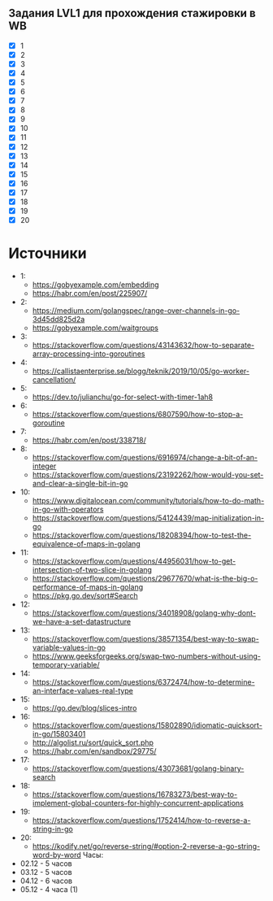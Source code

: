## Задания LVL1 для прохождения стажировки в WB
- [x] 1
- [X] 2 
- [X] 3
- [X] 4
- [X] 5
- [X] 6
- [X] 7
- [X] 8
- [X] 9
- [X] 10
- [X] 11
- [X] 12
- [X] 13
- [X] 14
- [X] 15
- [X] 16
- [X] 17
- [X] 18
- [X] 19
- [X] 20

# Источники
- 1: 
  - https://gobyexample.com/embedding
  - https://habr.com/en/post/225907/
- 2:
  - https://medium.com/golangspec/range-over-channels-in-go-3d45dd825d2a
  - https://gobyexample.com/waitgroups
- 3:
  - https://stackoverflow.com/questions/43143632/how-to-separate-array-processing-into-goroutines
- 4:
  - https://callistaenterprise.se/blogg/teknik/2019/10/05/go-worker-cancellation/
- 5:
  - https://dev.to/julianchu/go-for-select-with-timer-1ah8
- 6:
  - https://stackoverflow.com/questions/6807590/how-to-stop-a-goroutine
- 7:
  - https://habr.com/en/post/338718/
- 8:
  - https://stackoverflow.com/questions/6916974/change-a-bit-of-an-integer
  - https://stackoverflow.com/questions/23192262/how-would-you-set-and-clear-a-single-bit-in-go
- 10:
  - https://www.digitalocean.com/community/tutorials/how-to-do-math-in-go-with-operators
  - https://stackoverflow.com/questions/54124439/map-initialization-in-go
  - https://stackoverflow.com/questions/18208394/how-to-test-the-equivalence-of-maps-in-golang
- 11:
  - https://stackoverflow.com/questions/44956031/how-to-get-intersection-of-two-slice-in-golang
  - https://stackoverflow.com/questions/29677670/what-is-the-big-o-performance-of-maps-in-golang
  - https://pkg.go.dev/sort#Search
- 12:
  - https://stackoverflow.com/questions/34018908/golang-why-dont-we-have-a-set-datastructure
- 13:
  - https://stackoverflow.com/questions/38571354/best-way-to-swap-variable-values-in-go
  - https://www.geeksforgeeks.org/swap-two-numbers-without-using-temporary-variable/
- 14:
  - https://stackoverflow.com/questions/6372474/how-to-determine-an-interface-values-real-type
- 15:
  - https://go.dev/blog/slices-intro
- 16:
  - https://stackoverflow.com/questions/15802890/idiomatic-quicksort-in-go/15803401
  - http://algolist.ru/sort/quick_sort.php
  - https://habr.com/en/sandbox/29775/
- 17:
  - https://stackoverflow.com/questions/43073681/golang-binary-search
- 18:
  - https://stackoverflow.com/questions/16783273/best-way-to-implement-global-counters-for-highly-concurrent-applications
- 19:
  - https://stackoverflow.com/questions/1752414/how-to-reverse-a-string-in-go
- 20:
  - https://kodify.net/go/reverse-string/#option-2-reverse-a-go-string-word-by-word
Часы:
- 02.12 - 5 часов
- 03.12 - 5 часов
- 04.12 - 6 часов
- 05.12 - 4 часа (1)